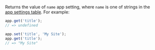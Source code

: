 Returns the value of `name` app setting, where `name` is one of strings in the
[app settings table](#app.settings.table). For example:

```js
app.get('title');
// => undefined

app.set('title', 'My Site');
app.get('title');
// => "My Site"
```
